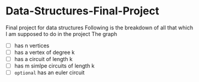 # Data-Structures-Final-Project
Final project for data structures 
Following is the breakdown of all that which I am supposed to do in the project
The graph 
-[ ] has n vertices
-[ ] has a vertex of degree k
-[ ] has a circuit of length k
-[ ] has m simlpe circuits of length k
-[ ] `optional` has an euler circuit